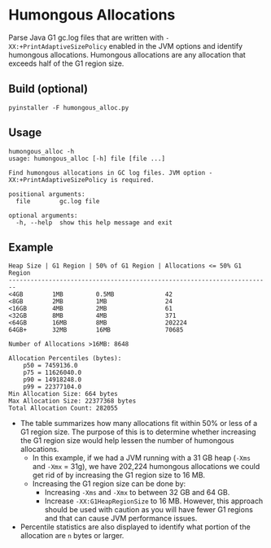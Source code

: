 # Humongous Allocations

Parse Java G1 gc.log files that are written with `-XX:+PrintAdaptiveSizePolicy` enabled in the JVM options and identify humongous allocations. Humongous allocations are any allocation that exceeds half of the G1 region size.

## Build (optional)

```
pyinstaller -F humongous_alloc.py
```

## Usage

```
humongous_alloc -h
usage: humongous_alloc [-h] file [file ...]

Find humongous allocations in GC log files. JVM option -XX:+PrintAdaptiveSizePolicy is required.

positional arguments:
  file        gc.log file

optional arguments:
  -h, --help  show this help message and exit
```

## Example

```
Heap Size | G1 Region | 50% of G1 Region | Allocations <= 50% G1 Region
------------------------------------------------------------------------
<4GB        1MB         0.5MB              42
<8GB        2MB         1MB                24
<16GB       4MB         2MB                61
<32GB       8MB         4MB                371
<64GB       16MB        8MB                202224
64GB+       32MB        16MB               70685

Number of Allocations >16MB: 8648

Allocation Percentiles (bytes):
	p50 = 7459136.0
	p75 = 11626040.0
	p90 = 14918248.0
	p99 = 22377104.0
Min Allocation Size: 664 bytes
Max Allocation Size: 22377368 bytes
Total Allocation Count: 282055
```

- The table summarizes how many allocations fit within 50% or less of a G1 region size. The purpose of this is to determine whether increasing the G1 region size would help lessen the number of humongous allocations.
  - In this example, if we had a JVM running with a 31 GB heap (`-Xms` and `-Xmx` = 31g), we have 202,224 humongous allocations we could get rid of by increasing the G1 region size to 16 MB.
  - Increasing the G1 region size can be done by:
    - Increasing `-Xms` and `-Xmx` to between 32 GB and 64 GB.
    - Increase `-XX:G1HeapRegionSize` to 16 MB. However, this approach should be used with caution as you will have fewer G1 regions and that can cause JVM performance issues.
- Percentile statistics are also displayed to identify what portion of the allocation are `n` bytes or larger.
